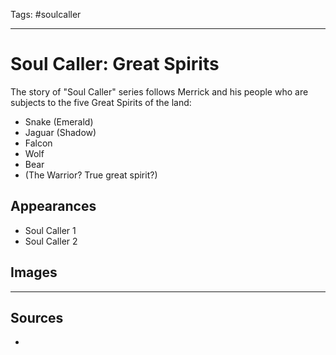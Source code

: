 Tags: #soulcaller 

---
# Soul Caller: Great Spirits

The story of "Soul Caller" series follows Merrick and his people who are subjects to the five Great Spirits of the land:

- Snake (Emerald)
- Jaguar (Shadow)
- Falcon
- Wolf
- Bear
- (The Warrior? True great spirit?)

## Appearances

- Soul Caller 1
- Soul Caller 2

## Images

---
## Sources
- 
